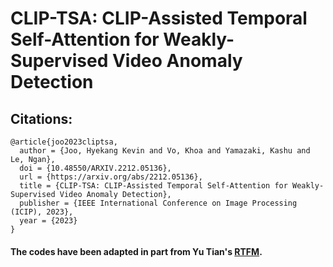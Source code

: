 # CLIP-TSA: CLIP-Assisted Temporal Self-Attention for Weakly-Supervised Video Anomaly Detection

## Citations:

```
@article{joo2023cliptsa,
  author = {Joo, Hyekang Kevin and Vo, Khoa and Yamazaki, Kashu and Le, Ngan},  
  doi = {10.48550/ARXIV.2212.05136},
  url = {https://arxiv.org/abs/2212.05136},  
  title = {CLIP-TSA: CLIP-Assisted Temporal Self-Attention for Weakly-Supervised Video Anomaly Detection},  
  publisher = {IEEE International Conference on Image Processing (ICIP), 2023},  
  year = {2023}
}
```


<h4>The codes have been adapted in part from Yu Tian's <a href="https://github.com/tianyu0207/RTFM">RTFM</a>.</h4>
